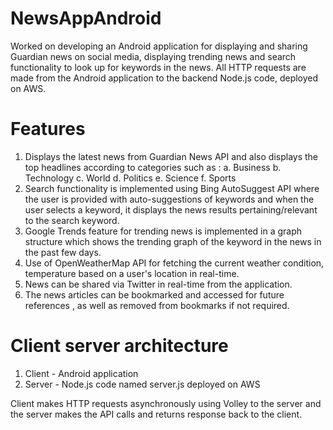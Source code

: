 # NewsAppAndroid
Worked on developing an Android application for displaying and sharing Guardian news on social media, displaying trending news and search functionality to look up for keywords in the news. All HTTP requests are made from the Android application to the backend Node.js code, deployed on AWS.

# Features
1. Displays the latest news from Guardian News API and also displays the top headlines according to categories such as :
 a. Business
 b. Technology
 c. World
 d. Politics
 e. Science
 f. Sports 
2. Search functionality is implemented using Bing AutoSuggest API where the user is provided with auto-suggestions of keywords and when the user selects a keyword, it displays the news results pertaining/relevant to the search keyword. 
3. Google Trends feature for trending news is implemented in a graph structure which shows the trending graph of the keyword in the news in the past few days.
4. Use of OpenWeatherMap API for fetching the current weather condition, temperature based on a user's location in real-time.
5. News can be shared via Twitter in real-time from the application.
6. The news articles can be bookmarked and accessed for future references , as well as removed from bookmarks if not required. 

# Client server architecture
1. Client - Android application
2. Server - Node.js code named server.js deployed on AWS

Client makes HTTP requests asynchronously using Volley to the server and the server makes the API calls and returns response back to the client. 


